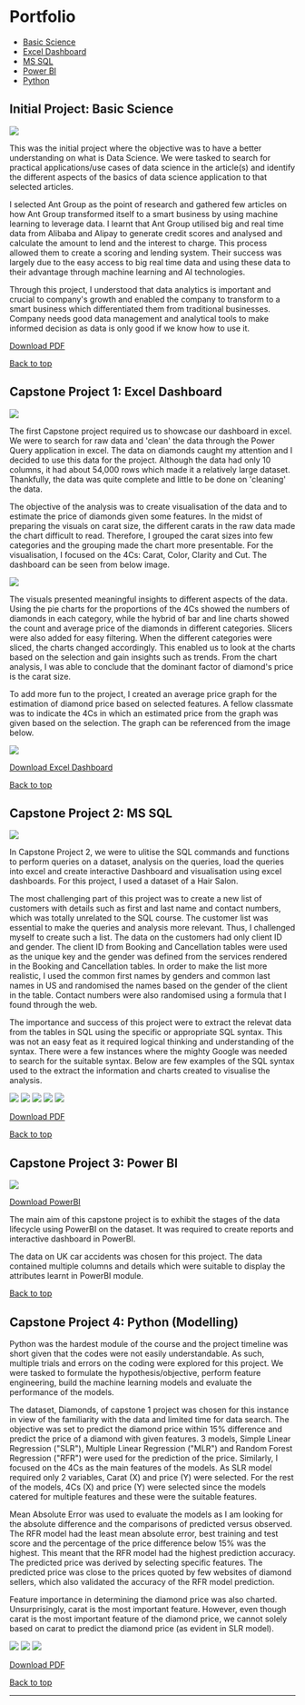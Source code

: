 <h1 id="Portfolio">Portfolio</h1>

- <a href="#BS">Basic Science</a>
- <a href="#ED">Excel Dashboard</a>
- <a href="#SQL">MS SQL</a>
- <a href="#PBI">Power BI</a>
- <a href="#PYT">Python</a>


<h2 id="BS">Initial Project: Basic Science</h2>

<img src="images/AntGroup.jpg?raw=true"/>

<p>
This was the initial project where the objective was to have a better understanding on what is Data Science.
We were tasked to search for practical applications/use cases of data science in the article(s) and identify the different aspects of the basics of data science application to that selected articles.
</p>

<p>
I selected Ant Group as the point of research and gathered few articles on how Ant Group transformed itself to a smart business by using machine learning to leverage data. I learnt that Ant Group utilised big and real time data from Alibaba and Alipay to generate credit scores and analysed and calculate the amount to lend and the interest to charge. This process allowed them to create a scoring and lending system. Their success was largely due to the easy access to big real time data and using these data to their advantage through machine learning and AI technologies.
</p>

<p>
Through this project, I understood that data analytics is important and crucial to company's growth and enabled the company to transform to a smart business which differentiated them from traditional businesses. Company needs good data management and analytical tools to make informed decision as data is only good if we know how to use it.
</p>

[Download PDF](pdf/AntGroup.pdf)

<a href="#Portfolio">Back to top</a>

<h2 id="ED">Capstone Project 1: Excel Dashboard</h2>

<img src="images/Diamonds.jpg?raw=true"/>

<p>
The first Capstone project required us to showcase our dashboard in excel. We were to search for raw data and 'clean' the data through the Power Query application in excel.
The data on diamonds caught my attention and I decided to use this data for the project. Although the data had only 10 columns, it had about 54,000 rows which made it a relatively large dataset.
Thankfully, the data was quite complete and little to be done on 'cleaning' the data.
</p>

<p>
The objective of the analysis was to create visualisation of the data and to estimate the price of diamonds given some features.
In the midst of preparing the visuals on carat size, the different carats in the raw data made the chart difficult to read. Therefore, I grouped the carat sizes into few categories and the grouping made the chart more presentable.
For the visualisation, I focused on the 4Cs: Carat, Color, Clarity and Cut.
The dashboard can be seen from below image.
</p>

<img src="images/Diamonds_Dashboard.jpg?raw=true"/>

<p>
The visuals presented meaningful insights to different aspects of the data. Using the pie charts for the proportions of the 4Cs showed the numbers of diamonds in each category, while the hybrid of bar and line charts showed the count and average price of the diamonds in different categories.
Slicers were also added for easy filtering. When the different categories were sliced, the charts changed accordingly. This enabled us to look at the charts based on the selection and gain insights such as trends.
From the chart analysis, I was able to conclude that the dominant factor of diamond's price is the carat size.
</p>

<p>
To add more fun to the project, I created an average price graph for the estimation of diamond price based on selected features. A fellow classmate was to indicate the 4Cs in which an estimated price from the graph was given based on the selection.
The graph can be referenced from the image below.
</p>

<img src="images/Diamonds_Price.jpg?raw=true"/>

[Download Excel Dashboard](pdf/diamonds.xlsx)

<a href="#Portfolio">Back to top</a>

<h2 id="SQL">Capstone Project 2: MS SQL</h2>

<img src="images/HairSalon_Main_SQL.jpg?raw=true"/>

<p>
In Capstone Project 2, we were to ulitise the SQL commands and functions to perform queries on a dataset, analysis on the queries, load the queries into excel and create interactive Dashboard and visualisation using excel dashboards.
For this project, I used a dataset of a Hair Salon.
</p>

<p>
The most challenging part of this project was to create a new list of customers with details such as first and last name and contact numbers, which was totally unrelated to the SQL course. The customer list was essential to make the queries and analysis more relevant. Thus, I challenged myself to create such a list.
The data on the customers had only client ID and gender. The client ID from Booking and Cancellation tables were used as the unique key and the gender was defined from the services rendered in the Booking and Cancellation tables. In order to make the list more realistic, I used the common first names by genders and common last names in US and randomised the names based on the gender of the client in the table. Contact numbers were also randomised using a formula that I found through the web.
</p>

<p>
The importance and success of this project were to extract the relevat data from the tables in SQL using the specific or appropriate SQL syntax. This was not an easy feat as it required logical thinking and understanding of the syntax. There were a few instances where the mighty Google was needed to search for the suitable syntax.
Below are few examples of the SQL syntax used to the extract the information and charts created to visualise the analysis.
</p>

<img src="images/HairSalon_Busiest.jpg?raw=true"/>

<img src="images/HairSalon_Topclients.jpg?raw=true"/>

<img src="images/HairSalon_NoShow.jpg?raw=true"/>

<img src="images/HairSalon_StoredProcedures.jpg?raw=true"/>

<img src="images/HairSalon_Functions.jpg?raw=true"/>

[Download PDF](pdf/HairSalon_PP.pdf)

<a href="#Portfolio">Back to top</a>

<h2 id="PBI">Capstone Project 3: Power BI</h2>

<img src="images/UKAccidents_PowerBI.jpg?raw=true"/>

[Download PowerBI](pdf/UK_Accident.pbix)

<p>
The main aim of this capstone project is to exhibit the stages of the data lifecycle using PowerBI on the dataset. It was required to create reports and interactive dashboard in PowerBI.
</p>

<p>
The data on UK car accidents was chosen for this project. The data contained multiple columns and details which were suitable to display the attributes learnt in PowerBI module.
</p>

<a href="#Portfolio">Back to top</a>

<h2 id="PYT">Capstone Project 4: Python (Modelling)</h2>

<p>
Python was the hardest module of the course and the project timeline was short given that the codes were not easily understandable. As such, multiple trials and errors on the coding were explored for this project.
We were tasked to formulate the hypothesis/objective, perform feature engineering, build the machine learning models and evaluate the performance of the models.
</p>

<p>
The dataset, Diamonds, of capstone 1 project was chosen for this instance in view of the familiarity with the data and limited time for data search. The objective was set to predict the diamond price within 15% difference and predict the price of a diamond with given features.
3 models, Simple Linear Regression ("SLR"), Multiple Linear Regression ("MLR") and Random Forest Regression ("RFR") were used for the prediction of the price. Similarly, I focused on the 4Cs as the main features of the models. As SLR model required only 2 variables, Carat (X) and price (Y) were selected. For the rest of the models, 4Cs (X) and price (Y) were selected since the models catered for multiple features and these were the suitable features.
</p>

<p>
Mean Absolute Error was used to evaluate the models as I am looking for the absolute difference and the comparisons of predicted versus observed.
The RFR model had the least mean absolute error, best training and test score and the percentage of the price difference below 15% was the highest. This meant that the RFR model had the highest prediction accuracy. The predicted price was derived by selecting specific features. The predicted price was close to the prices quoted by few websites of diamond sellers, which also validated the accuracy of the RFR model prediction.
</p>

<p>
Feature importance in determining the diamond price was also charted. Unsurprisingly, carat is the most important feature. However, even though carat is the most important feature of the diamond price, we cannot solely based on carat to predict the diamond price (as evident in SLR model). 
</p>

<img src="images/Diamonds_Python.jpg?raw=true"/>

<img src="images/Diamonds_Python_Results.jpg?raw=true"/>

<img src="images/Diamonds_Python_Feature.jpg?raw=true"/>

[Download PDF](pdf/Diamonds_df.pdf)

<a href="#Portfolio">Back to top</a>






---

